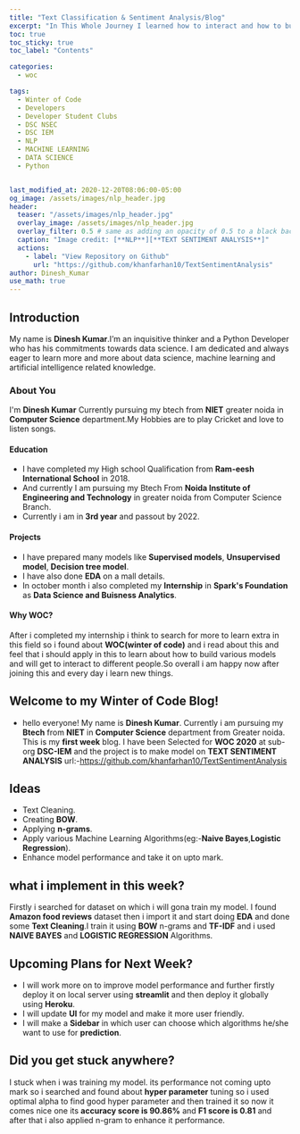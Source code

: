 ```yaml
---
title: "Text Classification & Sentiment Analysis/Blog"
excerpt: "In This Whole Journey I learned how to interact and how to build advanced models and Faced many problems and tackled them with the help of Mentors."
toc: true
toc_sticky: true
toc_label: "Contents"

categories:
  - woc

tags:
  - Winter of Code
  - Developers
  - Developer Student Clubs
  - DSC NSEC
  - DSC IEM
  - NLP
  - MACHINE LEARNING
  - DATA SCIENCE
  - Python


last_modified_at: 2020-12-20T08:06:00-05:00
og_image: /assets/images/nlp_header.jpg
header:
  teaser: "/assets/images/nlp_header.jpg"
  overlay_image: /assets/images/nlp_header.jpg
  overlay_filter: 0.5 # same as adding an opacity of 0.5 to a black background
  caption: "Image credit: [**NLP**][**TEXT SENTIMENT ANALYSIS**]"
  actions:
    - label: "View Repository on Github"
      url: "https://github.com/khanfarhan10/TextSentimentAnalysis"
author: Dinesh_Kumar
use_math: true
---
```

## Introduction 
My name is **Dinesh Kumar**.I’m an inquisitive thinker and a Python Developer who has his commitments
towards data science. I am dedicated and always eager to learn more and
more about data science, machine learning and artificial intelligence
related knowledge.
### About You
I'm **Dinesh Kumar** Currently pursuing my btech from **NIET** greater noida in **Computer Science** department.My Hobbies are to play Cricket and love to listen songs.
#### Education
- I have completed my High school Qualification from **Ram-eesh International School** in 2018.
- And currently I am pursuing my Btech From **Noida Institute of Engineering and Technology** in greater noida from Computer Science Branch.
- Currently i am in **3rd year** and passout by 2022.
#### Projects
- I have prepared many models like **Supervised models**, **Unsupervised model**, **Decision tree model**.
- I have also done **EDA** on a mall details.
- In october month i also completed my **Internship** in **Spark's Foundation** as **Data Science and Buisness Analytics**.

#### Why WOC?
After i completed my internship i think to search for more to learn extra in this field so i found about **WOC(winter of code)** and i read about this and feel that i should apply in this to learn about how to build various models and will get to interact to different people.So overall i am happy now after joining this and every day i learn new things.

## Welcome to my Winter of Code Blog!
- hello everyone!
  My name is **Dinesh Kumar**. Currently i am pursuing my **Btech** from **NIET** in **Computer Science** department from Greater noida. This is my **first week** blog.
  I have been Selected for **WOC 2020** at sub-org **DSC-IEM** and the project is to make model on **TEXT SENTIMENT ANALYSIS**
  url:-https://github.com/khanfarhan10/TextSentimentAnalysis

## Ideas
- Text Cleaning.
- Creating **BOW**.
- Applying **n-grams**.
- Apply various Machine Learning Algorithms(eg:-**Naive Bayes**,**Logistic    Regression**).
- Enhance model performance and take it on upto mark.

## what i implement in this week?
Firstly i searched for dataset on which i will gona train my model. I found **Amazon food reviews** dataset then i import it and start doing **EDA** and done some **Text Cleaning**.I train it using **BOW** n-grams and **TF-IDF** and i used **NAIVE BAYES** and **LOGISTIC REGRESSION** Algorithms.

## Upcoming Plans for Next Week?
- I will work more on to improve model performance and further firstly deploy it on local server using **streamlit** and then deploy it globally using **Heroku**.
- I will update **UI** for my model and make it more user friendly.
- I will make a **Sidebar** in which user can choose which algorithms he/she want to use for **prediction**.

## Did you get stuck anywhere?
I stuck when i was training my model. its performance not coming upto mark so i searched and found about **hyper parameter** tuning so i used optimal alpha to find good hyper parameter and then trained it so now it comes nice one its **accuracy score is 90.86%** and **F1 score is 0.81** and after that i also applied n-gram to enhance it performance.